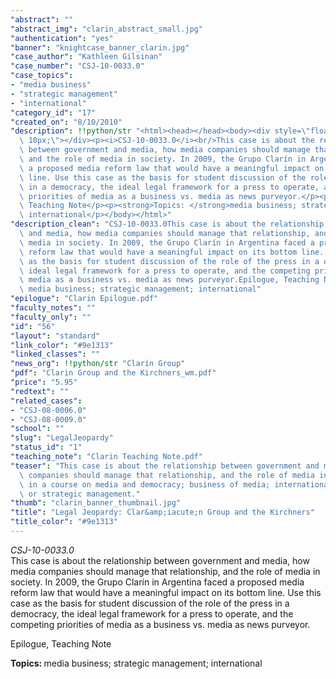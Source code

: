 ```yaml
---
"abstract": ""
"abstract_img": "clarin_abstract_small.jpg"
"authentication": "yes"
"banner": "knightcase_banner_clarin.jpg"
"case_author": "Kathleen Gilsinan"
"case_number": "CSJ-10-0033.0"
"case_topics":
- "media business"
- "strategic management"
- "international"
"category_id": "17"
"created_on": "8/10/2010"
"description": !!python/str "<html><head></head><body><div style=\"float: right; padding:\
  \ 10px;\"></div><p><i>CSJ-10-0033.0</i><br/>This case is about the relationship\
  \ between government and media, how media companies should manage that relationship,\
  \ and the role of media in society. In 2009, the Grupo Clarín in Argentina faced\
  \ a proposed media reform law that would have a meaningful impact on its bottom\
  \ line. Use this case as the basis for student discussion of the role of the press\
  \ in a democracy, the ideal legal framework for a press to operate, and the competing\
  \ priorities of media as a business vs. media as news purveyor.</p><p>Epilogue,\
  \ Teaching Note</p><p><strong>Topics: </strong>media business; strategic management;\
  \ international</p></body></html>"
"description_clean": "CSJ-10-0033.0This case is about the relationship between government\
  \ and media, how media companies should manage that relationship, and the role of\
  \ media in society. In 2009, the Grupo Clarín in Argentina faced a proposed media\
  \ reform law that would have a meaningful impact on its bottom line. Use this case\
  \ as the basis for student discussion of the role of the press in a democracy, the\
  \ ideal legal framework for a press to operate, and the competing priorities of\
  \ media as a business vs. media as news purveyor.Epilogue, Teaching NoteTopics:\
  \ media business; strategic management; international"
"epilogue": "Clarin Epilogue.pdf"
"faculty_notes": ""
"faculty_only": ""
"id": "56"
"layout": "standard"
"link_color": "#9e1313"
"linked_classes": ""
"news_org": !!python/str "Clarín Group"
"pdf": "Clarin Group and the Kirchners_wm.pdf"
"price": "5.95"
"redtext": ""
"related_cases":
- "CSJ-08-0006.0"
- "CSJ-08-0009.0"
"school": ""
"slug": "LegalJeopardy"
"status_id": "1"
"teaching_note": "Clarin Teaching Note.pdf"
"teaser": "This case is about the relationship between government and media, how media\
  \ companies should manage that relationship, and the role of media in society. Use\
  \ in a course on media and democracy; business of media; international journalism;\
  \ or strategic management."
"thumb": "clarin_banner_thumbnail.jpg"
"title": "Legal Jeopardy: Clar&amp;iacute;n Group and the Kirchners"
"title_color": "#9e1313"
---
```

<html><head></head><body><div style="float: right; padding: 10px;"></div><p><i>CSJ-10-0033.0</i><br/>This case is about the relationship between government and media, how media companies should manage that relationship, and the role of media in society. In 2009, the Grupo Clarín in Argentina faced a proposed media reform law that would have a meaningful impact on its bottom line. Use this case as the basis for student discussion of the role of the press in a democracy, the ideal legal framework for a press to operate, and the competing priorities of media as a business vs. media as news purveyor.</p><p>Epilogue, Teaching Note</p><p><strong>Topics: </strong>media business; strategic management; international</p></body></html>
